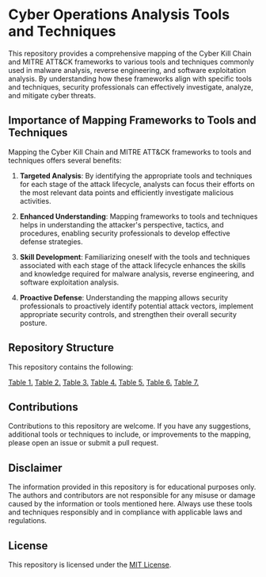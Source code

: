 # Cyber Operations Analysis Tools and Techniques

This repository provides a comprehensive mapping of the Cyber Kill Chain and MITRE ATT&CK frameworks to various tools and techniques commonly used in malware analysis, reverse engineering, and software exploitation analysis. By understanding how these frameworks align with specific tools and techniques, security professionals can effectively investigate, analyze, and mitigate cyber threats.

## Importance of Mapping Frameworks to Tools and Techniques

Mapping the Cyber Kill Chain and MITRE ATT&CK frameworks to tools and techniques offers several benefits:

1. **Targeted Analysis**: By identifying the appropriate tools and techniques for each stage of the attack lifecycle, analysts can focus their efforts on the most relevant data points and efficiently investigate malicious activities.

2. **Enhanced Understanding**: Mapping frameworks to tools and techniques helps in understanding the attacker's perspective, tactics, and procedures, enabling security professionals to develop effective defense strategies.

3. **Skill Development**: Familiarizing oneself with the tools and techniques associated with each stage of the attack lifecycle enhances the skills and knowledge required for malware analysis, reverse engineering, and software exploitation analysis.

4. **Proactive Defense**: Understanding the mapping allows security professionals to proactively identify potential attack vectors, implement appropriate security controls, and strengthen their overall security posture.

## Repository Structure

This repository contains the following:

[Table 1.](https://github.com/ericyoc/cyber_ops_analysis_tools_techniques/blob/main/tables/Table_1__Analysis_Techniques.csv)
[Table 2.](https://github.com/ericyoc/cyber_ops_analysis_tools_techniques/blob/main/tables/Table_2__Artifacts_and_Network_Activity.csv)
[Table 3.](https://github.com/ericyoc/cyber_ops_analysis_tools_techniques/blob/main/tables/Table_3__Analysis_Platforms.csv)
[Table 4.](https://github.com/ericyoc/cyber_ops_analysis_tools_techniques/blob/main/tables/Table_4__Anti-Analysis_Techniques.csv)
[Table 5.](https://github.com/ericyoc/cyber_ops_analysis_tools_techniques/blob/main/tables/Table_5__Sandbox_Analysis.csv)
[Table 6.](https://github.com/ericyoc/cyber_ops_analysis_tools_techniques/blob/main/tables/Table_6__Offense_and_Defense_Examples.csv)
[Table 7.](https://github.com/ericyoc/cyber_ops_analysis_tools_techniques/blob/main/tables/Table_7__Representative_Malware_Families.csv)


## Contributions

Contributions to this repository are welcome. If you have any suggestions, additional tools or techniques to include, or improvements to the mapping, please open an issue or submit a pull request.

## Disclaimer

The information provided in this repository is for educational purposes only. The authors and contributors are not responsible for any misuse or damage caused by the information or tools mentioned here. Always use these tools and techniques responsibly and in compliance with applicable laws and regulations.

## License

This repository is licensed under the [MIT License](LICENSE).
